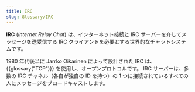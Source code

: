 ```yaml
---
title: IRC
slug: Glossary/IRC
---
```

**IRC** (_Internet Relay Chat_) は、インターネット接続と IRC サーバーを介してメッセージを送受信する IRC クライアントを必要とする世界的なチャットシステムです。

1980 年代後半に Jarrko Oikarinen によって設計された IRC は、{{glossary("TCP")}} を使用し、オープンプロトコルです。 IRC サーバーは、多数の IRC チャネル（各自が独自の ID を持つ）の 1 つに接続されているすべての人にメッセージをブロードキャストします。
